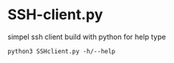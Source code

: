 # SSH-client.py
simpel ssh client build with python
for help type 
```
python3 SSHclient.py -h/--help
```
